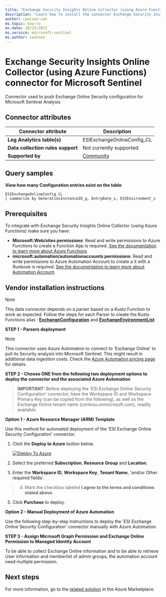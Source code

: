 ```yaml
---
title: "Exchange Security Insights Online Collector (using Azure Functions) connector for Microsoft Sentinel"
description: "Learn how to install the connector Exchange Security Insights Online Collector (using Azure Functions) to connect your data source to Microsoft Sentinel."
author: cwatson-cat
ms.topic: how-to
ms.date: 10/23/2023
ms.service: microsoft-sentinel
ms.author: cwatson
---
```


# Exchange Security Insights Online Collector (using Azure Functions) connector for Microsoft Sentinel

Connector used to push Exchange Online Security configuration for Microsoft Sentinel Analysis

## Connector attributes

| Connector attribute | Description |
| --- | --- |
| **Log Analytics table(s)** | ESIExchangeOnlineConfig_CL<br/> |
| **Data collection rules support** | Not currently supported |
| **Supported by** | [Community](https://github.com/Azure/Azure-Sentinel/issues) |

## Query samples

**View how many Configuration entries exist on the table**
   ```kusto
ESIExchangeOnlineConfig_CL 
   | summarize by GenerationInstanceID_g, EntryDate_s, ESIEnvironment_s
   ```



## Prerequisites

To integrate with Exchange Security Insights Online Collector (using Azure Functions) make sure you have: 

- **Microsoft.Web/sites permissions**: Read and write permissions to Azure Functions to create a Function App is required. [See the documentation to learn more about Azure Functions](/azure/azure-functions/).
- **microsoft.automation/automationaccounts permissions**: Read and write permissions to Azure Automation Account to create a it with a Runbook is required. [See the documentation to learn more about Automation Account](/azure/automation/overview).


## Vendor installation instructions


> [!NOTE]
   >  This data connector depends on a parser based on a Kusto Function to work as expected. Follow the steps for each Parser to create the Kusto Functions alias : [**ExchangeConfiguration**](https://aka.ms/sentinel-ESI-ExchangeConfiguration-Online-parser) and [**ExchangeEnvironmentList**](https://aka.ms/sentinel-ESI-ExchangeEnvironmentList-Online-parser) 

**STEP 1 - Parsers deployment**



> [!NOTE]
   >  This connector uses Azure Automation to connect to 'Exchange Online' to pull its Security analysis into Microsoft Sentinel. This might result in additional data ingestion costs. Check the [Azure Automation pricing page](https://azure.microsoft.com/pricing/details/automation/) for details.


**STEP 2 - Choose ONE from the following two deployment options to deploy the connector and the associated Azure Automation**

>**IMPORTANT:** Before deploying the 'ESI Exchange Online Security Configuration' connector, have the Workspace ID and Workspace Primary Key (can be copied from the following), as well as the Exchange Online tenant name (contoso.onmicrosoft.com), readily available.




**Option 1 - Azure Resource Manager (ARM) Template**

Use this method for automated deployment of the 'ESI Exchange Online Security Configuration' connector.

1. Click the **Deploy to Azure** button below. 

	[![Deploy To Azure](https://aka.ms/deploytoazurebutton)](https://aka.ms/sentinel-ESI-ExchangeCollector-azuredeploy)
2. Select the preferred **Subscription**, **Resource Group** and **Location**. 
3. Enter the **Workspace ID**, **Workspace Key**, **Tenant Name**, 'and/or Other required fields'. 
>4. Mark the checkbox labeled **I agree to the terms and conditions stated above**. 
5. Click **Purchase** to deploy.


**Option 2 - Manual Deployment of Azure Automation**

 Use the following step-by-step instructions to deploy the 'ESI Exchange Online Security Configuration' connector manually with Azure Automation.



**STEP 3 - Assign Microsoft Graph Permission and Exchange Online Permission to Managed Identity Account** 

To be able to collect Exchange Online information and to be able to retrieve User information and memberlist of admin groups, the automation account need multiple permission.




## Next steps

For more information, go to the [related solution](https://azuremarketplace.microsoft.com/en-us/marketplace/apps/microsoftsentinelcommunity.azure-sentinel-solution-esionline?tab=Overview) in the Azure Marketplace.
